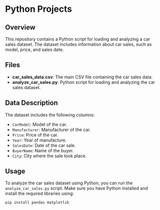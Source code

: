 #  Python Projects


## Overview

This repository contains a Python script for loading and analyzing a car sales dataset. The dataset includes information about car sales, such as model, price, and sales date.

## Files

- **car_sales_data.csv**: The main CSV file containing the car sales data.
- **analyze_car_sales.py**: Python script for loading and analyzing the car sales dataset.

## Data Description

The dataset includes the following columns:

- `CarModel`: Model of the car.
- `Manufacturer`: Manufacturer of the car.
- `Price`: Price of the car.
- `Year`: Year of manufacture.
- `SalesDate`: Date of the car sale.
- `BuyerName`: Name of the buyer.
- `City`: City where the sale took place.

## Usage

To analyze the car sales dataset using Python, you can run the `analyze_car_sales.py` script. Make sure you have Python installed and install the required libraries using:

```bash
pip install pandas matplotlib
